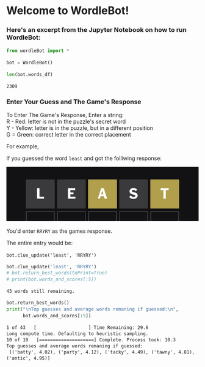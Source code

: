 # Welcome to WordleBot! 
### Here's an excerpt from the Jupyter Notebook on how to run WordleBot:

```python
from wordleBot import *
```


```python
bot = WordleBot()
```


```python
len(bot.words_df)
```




    2309



### Enter Your Guess and The Game's Response

To Enter The Game's Response, Enter a string:  
R - Red: letter is not in the puzzle's secret word  
Y - Yellow: letter is in the puzzle, but in a different position  
G = Green: correct letter in the correct placement  

For example, 

If you guessed the word `least` and got the folliwing response:  

<img src="./wordle_feedback_example.jpeg"></img>

You'd enter `RRYRY` as the games response.

The entire entry would be:

`bot.clue_update('least', 'RRYRY')`


```python
bot.clue_update('least', 'RRYRY')
# bot.return_best_words(toPrint=True)
# print(bot.words_and_scores[:5])
```

    43 words still remaining.



```python
bot.return_best_words()
print("\nTop guesses and average words remaning if guessed:\n",
      bot.words_and_scores[:5])
```

    1 of 43   [                   ] Time Remaining: 29.6
    Long compute time. Defaulting to heuristic sampling.
    10 of 10   [====================] Complete. Process took: 10.3
    Top guesses and average words remaning if guessed:
     [('batty', 4.02), ('party', 4.12), ('tacky', 4.49), ('tawny', 4.81), ('antic', 4.95)]

